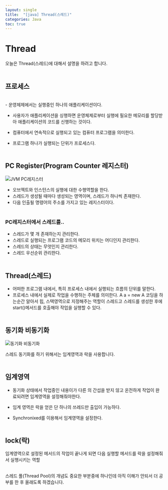 ```yaml
---
layout: single
title:  "[java] Thread(스레드)"
categories: Java
toc: true
---
```


# Thread #

오늘은 Thread(스레드)에 대해서 설명을 하려고 합니다.
<br/><br/>


## 프로세스 ##
<br/>
- 운영체제에서는 실행중인 하나의 애플리케이션이다.

- 사용자가 애플리케이션을 싱행하면 운영체제로부터 실행에 필요한 메모리를 할당받아 애플리케이션의 코드를 신행하는 것이다.

- 컴퓨터에서 연속적으로 실행되고 있는 컴퓨터 프로그램을 의미한다.

- 프로그램 하나가 실행되는 단위가 프로세스다.
<br/><br/>


## PC Register(Program Counter 레지스터) ##


 ![JVM PC레지스터](https:/images/2023-03-16-Thread/jvm.JPG) 


- 오브젝트와 인스턴스의 실행에 대한 수행역할을 한다.
- 스레드가 생성될 때마다 생성되는 영역이며, 스레드가 하나씩 존재한다.
- 다음 인출될 명령어의 주소를 가지고 있는 레지스터이다.
<br/><br/>


### PC레지스터에서 스레드를.. ###
- 스레드가 몇 개 존재하는지 관리한다.
- 스레드로 실행되는 프로그램 코드의 메모리 위치는 어디인지 관리한다.
- 스레드의 상태는 무엇인지 관리한다.
- 스레드 우선순위 관리한다.
<br/><br/>


## Thread(스레드) ##
- 어떠한 프로그램 내에서, 특히 프로세스 내에서 실행되는 흐름의 단위를 말한다.
- 프로세스 내에서 실제로 작업을 수행하는 주체를 의미한다.
    A a = new A 
코딩을 하는순간 알아서 힙, 스택영역으로 지정해주는 역할이 스레드고 스레드를 생성한 후에 start()메서드를 호출해야 작업을 실행할 수 있다.
<br/><br/>


## 동기화 비동기화 ##


 ![동기화 비동기화](https:/images/2023-03-16-Thread/%EB%8F%99%EA%B8%B0%ED%99%94%20%EB%B9%84%EB%8F%99%EA%B8%B0%ED%99%94.JPG) 



스레드 동기화를 하기 위해서는 임계영역과 락을 사용합니다.
<br/><br/>


## 임계영역 ##

- 동기화 상태에서 작업중인 내용이가 다른 의 간섭을 받지 않고 온전하게 작업이 완료되려면 임계영역을 설정해줘야한다. 

- 임계 영역은 락을 얻은 단 하나의 쓰레드만 출입이 가능하다.

- Synchronixed를 이용해서 임계영역을 설정한다.
<br/><br/>


## lock(락) ##
임계영역으로 설정된 메서드의 작업이 끝나게 되면 다음 실행할 메서드를 락을 설정해줘서 실행시키는 역할
<br/><br/>


스레드 풀(Thread Pool)의 개념도 중요한 부분중에 하나인데 아직 이해가 안되서 더 공부를 한 후 올래도록 하겠습니다.
